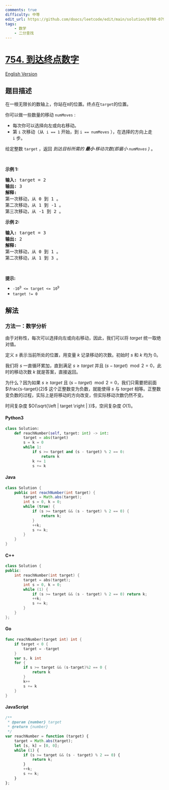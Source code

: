 ```yaml
---
comments: true
difficulty: 中等
edit_url: https://github.com/doocs/leetcode/edit/main/solution/0700-0799/0754.Reach%20a%20Number/README.md
tags:
    - 数学
    - 二分查找
---
```


<!-- problem:start -->

# [754. 到达终点数字](https://leetcode.cn/problems/reach-a-number)

[English Version](/solution/0700-0799/0754.Reach%20a%20Number/README_EN.md)

## 题目描述

<!-- description:start -->

<p>在一根无限长的数轴上，你站在<code>0</code>的位置。终点在<code>target</code>的位置。</p>

<p>你可以做一些数量的移动 <code>numMoves</code> :</p>

<ul>
	<li>每次你可以选择向左或向右移动。</li>
	<li>第 <code>i</code>&nbsp;次移动（从 &nbsp;<code>i == 1</code>&nbsp;开始，到&nbsp;<code>i == numMoves</code> ），在选择的方向上走 <code>i</code>&nbsp;步。</li>
</ul>

<p>给定整数&nbsp;<code>target</code> ，返回 <em>到达目标所需的 <strong>最小&nbsp;</strong>移动次数(即最小 <code>numMoves</code> )&nbsp;</em>。</p>

<p>&nbsp;</p>

<p><strong>示例 1:</strong></p>

<pre>
<strong>输入:</strong> target = 2
<strong>输出:</strong> 3
<strong>解释:</strong>
第一次移动，从 0 到 1 。
第二次移动，从 1 到 -1 。
第三次移动，从 -1 到 2 。
</pre>

<p><strong>示例 2:</strong></p>

<pre>
<strong>输入:</strong> target = 3
<strong>输出:</strong> 2
<strong>解释:</strong>
第一次移动，从 0 到 1 。
第二次移动，从 1 到 3 。
</pre>

<p>&nbsp;</p>

<p><strong>提示:</strong></p>

<ul>
	<li><code>-10<sup>9</sup>&nbsp;&lt;= target &lt;= 10<sup>9</sup></code></li>
	<li><code>target != 0</code></li>
</ul>

<!-- description:end -->

## 解法

<!-- solution:start -->

### 方法一：数学分析

由于对称性，每次可以选择向左或向右移动，因此，我们可以将 $target$ 统一取绝对值。

定义 $s$ 表示当前所处的位置，用变量 $k$ 记录移动的次数。初始时 $s$ 和 $k$ 均为 $0$。

我们将 $s$ 一直循环累加，直到满足 $s\ge target$ 并且 $(s-target)\mod 2 = 0$，此时的移动次数 $k$ 就是答案，直接返回。

为什么？因为如果 $s\ge target$ 且 $(s-target)\mod 2 = 0$，我们只需要把前面 $\frac{s-target}{2}$ 这个正整数变为负数，就能使得 $s$ 与 $target$ 相等。正整数变负数的过程，实际上是将移动的方向改变，但实际移动次数仍然不变。

时间复杂度 $O(\sqrt{\left | target \right | })$，空间复杂度 $O(1)$。

<!-- tabs:start -->

#### Python3

```python
class Solution:
    def reachNumber(self, target: int) -> int:
        target = abs(target)
        s = k = 0
        while 1:
            if s >= target and (s - target) % 2 == 0:
                return k
            k += 1
            s += k
```

#### Java

```java
class Solution {
    public int reachNumber(int target) {
        target = Math.abs(target);
        int s = 0, k = 0;
        while (true) {
            if (s >= target && (s - target) % 2 == 0) {
                return k;
            }
            ++k;
            s += k;
        }
    }
}
```

#### C++

```cpp
class Solution {
public:
    int reachNumber(int target) {
        target = abs(target);
        int s = 0, k = 0;
        while (1) {
            if (s >= target && (s - target) % 2 == 0) return k;
            ++k;
            s += k;
        }
    }
};
```

#### Go

```go
func reachNumber(target int) int {
	if target < 0 {
		target = -target
	}
	var s, k int
	for {
		if s >= target && (s-target)%2 == 0 {
			return k
		}
		k++
		s += k
	}
}
```

#### JavaScript

```js
/**
 * @param {number} target
 * @return {number}
 */
var reachNumber = function (target) {
    target = Math.abs(target);
    let [s, k] = [0, 0];
    while (1) {
        if (s >= target && (s - target) % 2 == 0) {
            return k;
        }
        ++k;
        s += k;
    }
};
```

<!-- tabs:end -->

<!-- solution:end -->

<!-- problem:end -->

